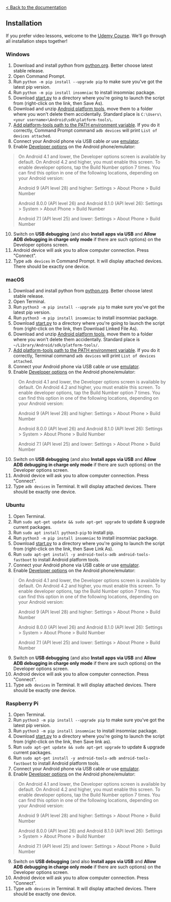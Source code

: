 [< Back to the documentation](/# ':ignore')

## Installation
If you prefer video lessons, welcome to the [Udemy Course](https://insomniac-bot.com/udemy_course/). We'll go through all installation steps together!

### Windows
1. Download and install python from [python.org](https://www.python.org/downloads/windows/). Better choose latest stable release.
2. Open Command Prompt.
3. Run `python -m pip install --upgrade pip` to make sure you've got the latest pip version.
4. Run `python -m pip install insomniac` to install insomniac package.
5. Download [start.py](https://raw.githubusercontent.com/alexal1/Insomniac/master/start.py) to a directory where you're going to launch the script from (right-click on the link, then Save As).
6. Download and unzip [Android platform tools](https://developer.android.com/studio/releases/platform-tools), move them to a folder where you won't delete them accidentally. Standard place is `C:\Users\<your username>\Android\sdk\platform-tools\`.
7. [Add platform-tools path to the PATH environment variable](https://github.com/alexal1/Insomniac/wiki/Adding-platform-tools-to-the-PATH-environment-variable). If you do it correctly, Command Prompt command `adb devices` will print `List of devices attached`.
8. Connect your Android phone via USB cable _or_ use [emulator](https://www.patreon.com/posts/how-to-install-43543116).
9. Enable [Developer options](https://developer.android.com/studio/debug/dev-options#enable) on the Android phone/emulator:
>On Android 4.1 and lower, the Developer options screen is available by default. On Android 4.2 and higher, you must enable this screen. To enable developer options, tap the Build Number option 7 times. You can find this option in one of the following locations, depending on your Android version:
>
> Android 9 (API level 28) and higher: Settings > About Phone > Build Number
>
> Android 8.0.0 (API level 26) and Android 8.1.0 (API level 26): Settings > System > About Phone > Build Number
>
> Android 7.1 (API level 25) and lower: Settings > About Phone > Build Number
10. Switch on **USB debugging** (and also **Install apps via USB** and **Allow ADB debugging in charge only mode** if there are such options) on the Developer options screen.
11. Android device will ask you to allow computer connection. Press "Connect".
12. Type `adb devices` in Command Prompt. It will display attached devices. There should be exactly one device.

### macOS
1. Download and install python from [python.org](https://www.python.org/downloads/mac-osx/). Better choose latest stable release.
2. Open Terminal.
3. Run `python3 -m pip install --upgrade pip` to make sure you've got the latest pip version.
4. Run `python3 -m pip install insomniac` to install insomniac package.
5. Download [start.py](https://raw.githubusercontent.com/alexal1/Insomniac/master/start.py) to a directory where you're going to launch the script from (right-click on the link, then Download Linked File As).
6. Download and unzip [Android platform tools](https://developer.android.com/studio/releases/platform-tools), move them to a folder where you won't delete them accidentally. Standard place is `~/Library/Android/sdk/platform-tools/`.
7. [Add platform-tools path to the PATH environment variable](https://github.com/alexal1/Insomniac/wiki/Adding-platform-tools-to-the-PATH-environment-variable). If you do it correctly, Terminal command `adb devices` will print `List of devices attached`.
8. Connect your Android phone via USB cable _or_ use [emulator](https://www.patreon.com/posts/how-to-install-43485861).
9. Enable [Developer options](https://developer.android.com/studio/debug/dev-options#enable) on the Android phone/emulator:
>On Android 4.1 and lower, the Developer options screen is available by default. On Android 4.2 and higher, you must enable this screen. To enable developer options, tap the Build Number option 7 times. You can find this option in one of the following locations, depending on your Android version:
>
> Android 9 (API level 28) and higher: Settings > About Phone > Build Number
>
> Android 8.0.0 (API level 26) and Android 8.1.0 (API level 26): Settings > System > About Phone > Build Number
>
> Android 7.1 (API level 25) and lower: Settings > About Phone > Build Number
10. Switch on **USB debugging** (and also **Install apps via USB** and **Allow ADB debugging in charge only mode** if there are such options) on the Developer options screen.
11. Android device will ask you to allow computer connection. Press "Connect".
12. Type `adb devices` in Terminal. It will display attached devices. There should be exactly one device.

### Ubuntu
1. Open Terminal.
2. Run `sudo apt-get update && sudo apt-get upgrade` to update & upgrade current packages.
3. Run `sudo apt install python3-pip` to install pip.
4. Run `python3 -m pip install insomniac` to install insomniac package.
5. Download [start.py](https://raw.githubusercontent.com/alexal1/Insomniac/master/start.py) to a directory where you're going to launch the script from (right-click on the link, then Save Link As).
6. Run `sudo apt-get install -y android-tools-adb android-tools-fastboot` to install Android platform tools.
7. Connect your Android phone via USB cable _or_ use [emulator](https://www.patreon.com/posts/how-to-install-43485861).
8. Enable [Developer options](https://developer.android.com/studio/debug/dev-options#enable) on the Android phone/emulator:
>On Android 4.1 and lower, the Developer options screen is available by default. On Android 4.2 and higher, you must enable this screen. To enable developer options, tap the Build Number option 7 times. You can find this option in one of the following locations, depending on your Android version:
>
> Android 9 (API level 28) and higher: Settings > About Phone > Build Number
>
> Android 8.0.0 (API level 26) and Android 8.1.0 (API level 26): Settings > System > About Phone > Build Number
>
> Android 7.1 (API level 25) and lower: Settings > About Phone > Build Number
9. Switch on **USB debugging** (and also **Install apps via USB** and **Allow ADB debugging in charge only mode** if there are such options) on the Developer options screen.
10. Android device will ask you to allow computer connection. Press "Connect".
11. Type `adb devices` in Terminal. It will display attached devices. There should be exactly one device.

### Raspberry Pi
1. Open Terminal.
2. Run `python3 -m pip install --upgrade pip` to make sure you've got the latest pip version.
3. Run `python3 -m pip install insomniac` to install insomniac package.
4. Download [start.py](https://raw.githubusercontent.com/alexal1/Insomniac/master/start.py) to a directory where you're going to launch the script from (right-click on the link, then Save link as).
5. Run `sudo apt-get update && sudo apt-get upgrade` to update & upgrade current packages.
6. Run `sudo apt-get install -y android-tools-adb android-tools-fastboot` to install Android platform tools.
7. Connect your Android phone via USB cable _or_ use [emulator](https://www.patreon.com/posts/how-to-install-43485861).
8. Enable [Developer options](https://developer.android.com/studio/debug/dev-options#enable) on the Android phone/emulator:
>On Android 4.1 and lower, the Developer options screen is available by default. On Android 4.2 and higher, you must enable this screen. To enable developer options, tap the Build Number option 7 times. You can find this option in one of the following locations, depending on your Android version:
>
> Android 9 (API level 28) and higher: Settings > About Phone > Build Number
>
> Android 8.0.0 (API level 26) and Android 8.1.0 (API level 26): Settings > System > About Phone > Build Number
>
> Android 7.1 (API level 25) and lower: Settings > About Phone > Build Number
9. Switch on **USB debugging** (and also **Install apps via USB** and **Allow ADB debugging in charge only mode** if there are such options) on the Developer options screen.
10. Android device will ask you to allow computer connection. Press "Connect".
11. Type `adb devices` in Terminal. It will display attached devices. There should be exactly one device.